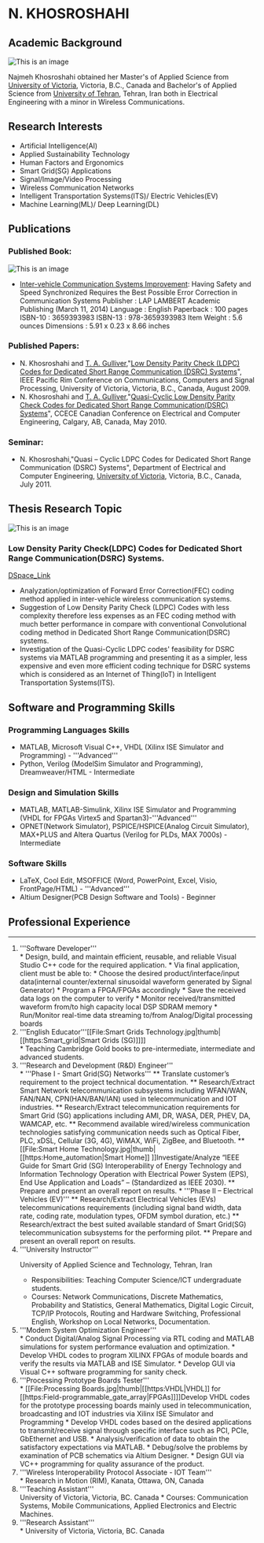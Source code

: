 # N. KHOSROSHAHI
## Academic Background

![This is an image](https://github.com/nkhosros/N.-Khosroshahi/blob/main/300px-Najmeh.jpg?raw=true)

Najmeh Khosroshahi obtained her Master's of Applied Science from [University of Victoria]([https://www.uvic.ca/), Victoria, B.C., Canada and Bachelor's of Applied Science from [University of Tehran](https://ut.ac.ir/en), Tehran, Iran both in Electrical Engineering with a minor in Wireless Communications.


## Research Interests
- Artificial Intelligence(AI)
- Applied Sustainability Technology
- Human Factors and Ergonomics
- Smart Grid(SG) Applications
- Signal/Image/Video Processing
- Wireless Communication Networks
- Intelligent Transportation Systems(ITS)/ Electric Vehicles(EV)
- Machine Learning(ML)/ Deep Learning(DL)


## Publications

### Published Book: 
![This is an image](https://github.com/nkhosros/N.-Khosroshahi/blob/main/MyBook.jpg?raw=true)
- [Inter-vehicle Communication Systems Improvement](https://www.amazon.com/Inter-vehicle-Communication-Systems-Improvement-Synchronized/dp/3659393983): Having Safety and Speed Synchronized Requires the Best Possible Error Correction in Communication Systems 
 Publisher : LAP LAMBERT Academic Publishing (March 11, 2014)
 Language : English
 Paperback : 100 pages
 ISBN-10 : 3659393983
 ISBN-13 : 978-3659393983
 Item Weight : 5.6 ounces
 Dimensions : 5.91 x 0.23 x 8.66 inches

### Published Papers:
- N. Khosroshahi and [T. A. Gulliver](https://www.ece.uvic.ca/~agullive/),"[Low Density Parity Check (LDPC) Codes for Dedicated Short Range Communication (DSRC) Systems](https://ieeexplore.ieee.org/document/5291266)", IEEE Pacific Rim Conference on Communications, Computers and Signal Processing, University of Victoria, Victoria, B.C., Canada, August 2009.
- N. Khosroshahi and [T. A. Gulliver](https://www.ece.uvic.ca/~agullive/),"[Quasi-Cyclic Low Density Parity Check Codes for Dedicated Short Range Communication(DSRC) Systems](https://ieeexplore.ieee.org/document/5575233)", CCECE Canadian Conference on Electrical and Computer Engineering, Calgary, AB, Canada, May 2010.
### Seminar:
- N. Khosroshahi,"Quasi – Cyclic LDPC Codes for Dedicated Short Range Communication (DSRC) Systems", Department of Electrical and Computer Engineering, [University of Victoria](https://www.uvic.ca/), Victoria, B.C., Canada, July 2011.


## Thesis Research Topic
![This is an image](https://github.com/nkhosros/N.-Khosroshahi/blob/main/DSRC-Dedicated%20Short%20Range%20Communication.png?raw=true)

### Low Density Parity Check(LDPC) Codes for Dedicated Short Range Communication(DSRC) Systems.
[DSpace_Link](https://dspace.library.uvic.ca/bitstream/handle/1828/3436/Khosroshahi_Najmeh_MAS_2011.pdf?sequence=7&isAllowed=y)
- Analyzation/optimization of Forward Error Correction(FEC) coding method applied in inter-vehicle wireless communication systems.
- Suggestion of Low Density Parity Check (LDPC) Codes with less complexity therefore less expenses as an FEC coding method with much better performance in compare with conventional Convolutional coding method in Dedicated Short Range Communication(DSRC) systems.
- Investigation of the Quasi-Cyclic LDPC codes' feasibility for DSRC systems via MATLAB programming and presenting it as a simpler, less expensive and even more efficient coding technique for DSRC systems which is considered as an Internet of Thing(IoT) in Intelligent Transportation Systems(ITS).

## Software and Programming Skills 

### Programming Languages Skills
- MATLAB, Microsoft Visual C++, VHDL (Xilinx ISE Simulator and Programming) - '''Advanced'''
- Python, Verilog (ModelSim Simulator and Programming), Dreamweaver/HTML - Intermediate
### Design and Simulation Skills
- MATLAB, MATLAB-Simulink, Xilinx ISE Simulator and Programming (VHDL for FPGAs Virtex5 and Spartan3)-'''Advanced'''
- OPNET(Network Simulator), PSPICE/HSPICE(Analog Circuit Simulator), MAX+PLUS and Altera Quartus (Verilog for PLDs, MAX 7000s) - Intermediate
### Software Skills
- LaTeX, Cool Edit, MSOFFICE (Word, PowerPoint, Excel, Visio, FrontPage/HTML) - '''Advanced'''
- Altium Designer(PCB Design Software and Tools) - Beginner

## Professional Experience
<hr>
<ol>
<li>'''Software Developer'''</li> 
* Design, build, and maintain efficient, reusable, and reliable Visual Studio C++ code for the required application.
* Via final application, client must be able to:
* Choose the desired product/interface/input data(internal counter/external sinusoidal waveform generated by Signal Generator)
* Program a FPGA/FPGAs accordingly
* Save the received data logs on the computer to verify
* Monitor received/transmitted waveform from/to high capacity local DSP SDRAM memory
* Run/Monitor real-time data streaming to/from Analog/Digital processing boards
<li> '''English Educator'''[[File:Smart Grids Technology.jpg|thumb|[[https:Smart_grid|Smart Grids (SG)]]]]</li>
* Teaching Cambridge Gold books to pre-intermediate, intermediate and advanced students.
<li> '''Research and Development (R&D) Engineer''' </li>
* '''Phase I - Smart Grid(SG) Networks'''
** Translate customer’s requirement to the project technical documentation.
** Research/Extract Smart Network telecommunication subsystems including WFAN/WAN, FAN/NAN, CPN(HAN/BAN/IAN) used in telecommunication and IOT industries.
** Research/Extract telecommunication requirements for Smart Grid (SG) applications including AMI, DR, WASA, DER, PHEV, DA, WAMCAP, etc.
** Recommend available wired/wireless communication technologies satisfying communication needs such as Optical Fiber, PLC, xDSL, Cellular (3G, 4G), WiMAX, WiFi, ZigBee, and Bluetooth.
** [[File:Smart Home Technology.jpg|thumb|[[https:Home_automation|Smart Home]] ]]Investigate/Analyze “IEEE Guide for Smart Grid (SG) Interoperability of Energy Technology and Information Technology Operation with Electrical Power System (EPS), End Use Application and Loads” – (Standardized as IEEE 2030).
** Prepare and present an overall report on results.
* '''Phase II –  Electrical Vehicles (EV)'''
** Research/Extract Electrical Vehicles (EVs) telecommunications requirements (including signal band width, data rate, coding rate, modulation types, OFDM symbol duration, etc.)
** Research/extract the best suited available standard of Smart Grid(SG) telecommunication subsystems for the performing pilot.
** Prepare and present an overall report on results.
<li> '''University Instructor''' </li>

University of Applied Science and Technology, Tehran, Iran
* Responsibilities: Teaching Computer Science/ICT undergraduate students.
* Courses: Network Communications, Discrete Mathematics, Probability and Statistics, General Mathematics, Digital Logic Circuit, TCP/IP Protocols, Routing and Hardware Switching, Professional English, Workshop on Local Networks, Documentation.
<li> '''Modem System Optimization Engineer''' </li>
* Conduct Digital/Analog Signal Processing via RTL coding and MATLAB simulations for system performance evaluation and optimization.
* Develop VHDL codes to program XILINX FPGAs of module boards and verify the results via MATLAB and ISE Simulator.
* Develop GUI via Visual C++ software programming for sanity check.
<li> '''Processing Prototype Boards Tester'''  </li>
* [[File:Processing Boards.jpg|thumb|[[https:VHDL|VHDL]] for [[https:Field-programmable_gate_array|FPGAs]]]]Develop VHDL codes for the prototype processing boards mainly used in telecommunication, broadcasting and IOT industries via Xilinx ISE Simulator and Programming
* Develop VHDL codes based on the desired applications to transmit/receive signal through specific interface such as PCI, PCIe, GbEthernet and USB.
* Analysis/verification of data to obtain the satisfactory expectations via MATLAB.
* Debug/solve the problems by examination of PCB schematics via Altium Designer.
* Design GUI via VC++ programming for quality assurance of the product.
<li> '''Wireless Interoperability Protocol Associate - IOT Team''' </li>
* Research in Motion (RIM), Kanata, Ottawa, ON, Canada 
<li> '''Teaching Assistant''' </li>
University of Victoria, Victoria, BC. Canada
* Courses: Communication Systems, Mobile Communications, Applied Electronics and Electric Machines.
<li> '''Research Assistant''' </li>
* University of Victoria, Victoria, BC. Canada
</ol>

